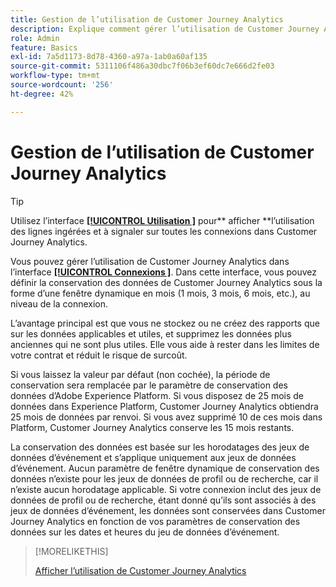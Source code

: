 ```yaml
---
title: Gestion de l’utilisation de Customer Journey Analytics
description: Explique comment gérer l’utilisation de Customer Journey Analytics.
role: Admin
feature: Basics
exl-id: 7a5d1173-8d78-4360-a97a-1ab0a60af135
source-git-commit: 5311106f486a30dbc7f06b3ef60dc7e666d2fe03
workflow-type: tm+mt
source-wordcount: '256'
ht-degree: 42%

---
```


# Gestion de l’utilisation de Customer Journey Analytics

>[!TIP]
>
>Utilisez l’interface [**[!UICONTROL Utilisation ]**](/help/connections/manage-connections.md#usage) pour** afficher **l’utilisation des lignes ingérées et à signaler sur toutes les connexions dans Customer Journey Analytics.



Vous pouvez gérer l’utilisation de Customer Journey Analytics dans l’interface [**[!UICONTROL Connexions ]**](/help/connections/create-connection.md). Dans cette interface, vous pouvez définir la conservation des données de Customer Journey Analytics sous la forme d’une fenêtre dynamique en mois (1 mois, 3 mois, 6 mois, etc.), au niveau de la connexion.

Lʼavantage principal est que vous ne stockez ou ne créez des rapports que sur les données applicables et utiles, et supprimez les données plus anciennes qui ne sont plus utiles. Elle vous aide à rester dans les limites de votre contrat et réduit le risque de surcoût.

Si vous laissez la valeur par défaut (non cochée), la période de conservation sera remplacée par le paramètre de conservation des données d’Adobe Experience Platform. Si vous disposez de 25 mois de données dans Experience Platform, Customer Journey Analytics obtiendra 25 mois de données par renvoi. Si vous avez supprimé 10 de ces mois dans Platform, Customer Journey Analytics conserve les 15 mois restants.

La conservation des données est basée sur les horodatages des jeux de données dʼévénement et sʼapplique uniquement aux jeux de données dʼévénement. Aucun paramètre de fenêtre dynamique de conservation des données nʼexiste pour les jeux de données de profil ou de recherche, car il nʼexiste aucun horodatage applicable. Si votre connexion inclut des jeux de données de profil ou de recherche, étant donné qu’ils sont associés à des jeux de données d’événement, les données sont conservées dans Customer Journey Analytics en fonction de vos paramètres de conservation des données sur les dates et heures du jeu de données d’événement.


>[!MORELIKETHIS]
>
>[Afficher l’utilisation de Customer Journey Analytics](/help/connections/manage-connections.md#usage)

